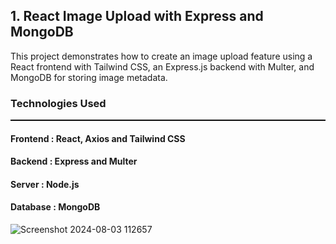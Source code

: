 ## 1. React Image Upload with Express and MongoDB

This project demonstrates how to create an image upload feature using a React frontend with Tailwind CSS, an Express.js backend with Multer, and MongoDB for storing image metadata.

### Technologies Used
<hr style="border: 0; border-top: 0.5px solid #000;">

#### Frontend : React, Axios and Tailwind CSS
#### Backend : Express and Multer
#### Server : Node.js
#### Database : MongoDB

![Screenshot 2024-08-03 112657](https://github.com/user-attachments/assets/f79cf3b3-7fee-4eec-9566-fcaed9e06842)




